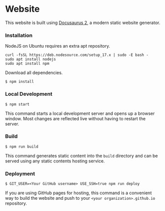 # Website

This website is built using [Docusaurus 2](https://docusaurus.io/), a modern static website generator.

### Installation

NodeJS on Ubuntu requires an extra apt repository.
```
curl -fsSL https://deb.nodesource.com/setup_17.x | sudo -E bash -
sudo apt install nodejs
sudo apt install npm
```

Download all dependencies.
```
$ npm install
```

### Local Development

```
$ npm start
```

This command starts a local development server and opens up a browser window. Most changes are reflected live without having to restart the server.

### Build

```
$ npm run build
```

This command generates static content into the `build` directory and can be served using any static contents hosting service.

### Deployment

```
$ GIT_USER=<Your GitHub username> USE_SSH=true npm run deploy
```

If you are using GitHub pages for hosting, this command is a convenient way to build the website and push to your `<your organization>.github.io` repository.
